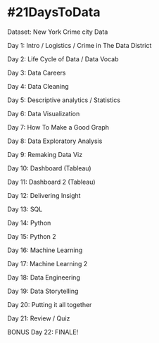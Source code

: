 # #21DaysToData

Dataset: New York Crime city Data 

Day 1: Intro / Logistics / Crime in The Data District 

Day 2: Life Cycle of Data / Data Vocab 

Day 3: Data Careers 

Day 4: Data Cleaning 

Day 5: Descriptive analytics / Statistics

Day 6: Data Visualization

Day 7: How To Make a Good Graph

Day 8: Data Exploratory Analysis

Day 9: Remaking Data Viz

Day 10: Dashboard (Tableau)

Day 11: Dashboard 2 (Tableau)

Day 12: Delivering Insight

Day 13: SQL

Day 14: Python

Day 15: Python 2

Day 16: Machine Learning

Day 17: Machine Learning 2

Day 18: Data Engineering

Day 19: Data Storytelling

Day 20: Putting it all together

Day 21: Review / Quiz 

BONUS Day 22: FINALE!
